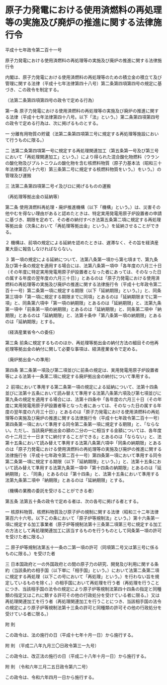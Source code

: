 # 原子力発電における使用済燃料の再処理等の実施及び廃炉の推進に関する法律施行令

平成十七年政令第二百十一号

原子力発電における使用済燃料の再処理等の実施及び廃炉の推進に関する法律施行令

内閣は、原子力発電における使用済燃料の再処理等のための積立金の積立て及び管理に関する法律（平成十七年法律第四十八号）第二条第四項第四号の規定に基づき、この政令を制定する。

（法第二条第四項第四号の政令で定める行為）

第一条 原子力発電における使用済燃料の再処理等の実施及び廃炉の推進に関する法律（平成十七年法律第四十八号。以下「法」という。）第二条第四項第四号の政令で定める行為は、次に掲げるものとする。

一 分離有用物質の貯蔵（法第二条第四項第三号に規定する再処理等施設において行うものに限る。）

二 法第二条第四項第一号に規定する再処理関連加工（第五条第一号及び第三号において「再処理関連加工」という。）により得られた混合酸化物燃料（ウランの酸化物及びプルトニウムの酸化物を含む核燃料物質（原子力基本法（昭和三十年法律第百八十六号）第三条第二号に規定する核燃料物質をいう。）をいう。）の管理及び運搬

三 法第二条第四項第二号イ及びロに掲げるものの運搬

（再処理等拠出金の延納等）

第二条 使用済燃料再処理・廃炉推進機構（以下「機構」という。）は、災害その他やむを得ない理由があると認めたときは、特定実用発電用原子炉設置者の申請に基づき、期限を定めて、その者の納付すべき法第五条第二項に規定する再処理等拠出金（次条において「再処理等拠出金」という。）を延納させることができる。

２ 機構は、前項の規定による延納を認めたときは、遅滞なく、その旨を経済産業大臣に報告しなければならない。

３ 第一項の規定による延納について、法第八条第一項から第七項まで、第九条及び第十条の規定を適用する場合には、法第八条第一項中「各年度の六月三十日（その年度に特定実用発電用原子炉設置者となった者にあっては、そのなった日の属する年度の翌年度の六月三十日）」とあるのは「原子力発電における使用済燃料の再処理等の実施及び廃炉の推進に関する法律施行令（平成十七年政令第二百十一号）第二条第一項に規定する期限（以下「延納期限」という。）」と、同条第三項中「第一項に規定する期限までに同項」とあるのは「延納期限までに第一項」と、同条第六項中「第一項の納期限」とあるのは「延納期限」と、法第九条第一項中「前条第一項の納期限」とあるのは「延納期限」と、同条第二項中「納期限」とあるのは「延納期限」と、法第十条中「第八条第一項の納期限」とあるのは「延納期限」とする。

（経済産業省令への委任）

第三条 前条に規定するもののほか、再処理等拠出金の納付方法の細目その他再処理等拠出金の納付に関して必要な事項は、経済産業省令で定める。

（廃炉拠出金への準用）

第四条 第二条第一項及び第二項並びに前条の規定は、実用発電用原子炉設置者等による法第十一条第二項に規定する廃炉拠出金の納付について準用する。

２ 前項において準用する第二条第一項の規定による延納について、法第十四条並びに法第十五条において読み替えて準用する法第八条第六項及び第七項並びに第九条の規定を適用する場合には、法第十四条中「各年度の六月三十日（その年度に実用発電用原子炉設置者等となった者にあっては、そのなった日の属する年度の翌年度の六月三十日）」とあるのは「原子力発電における使用済燃料の再処理等の実施及び廃炉の推進に関する法律施行令（平成十七年政令第二百十一号）第四条第一項において準用する同令第二条第一項に規定する期限」と、「ならない。ただし、当該廃炉拠出金の額の二分の一に相当する金額については、各年度の十二月三十一日までに納付することができる」とあるのは「ならない」と、法第十五条において読み替えて準用する法第八条第六項中「同条の納期限」とあるのは「原子力発電における使用済燃料の再処理等の実施及び廃炉の推進に関する法律施行令（平成十七年政令第二百十一号）第四条第一項において準用する同令第二条第一項に規定する期限（以下「延納期限」という。）」と、法第十五条において読み替えて準用する法第九条第一項中「第十四条の納期限」とあるのは「延納期限」と、「同条」とあるのは「第十四条」と、法第十五条において準用する法第九条第二項中「納期限」とあるのは「延納期限」とする。

（機構の業務の委託を受けることができる者）

第五条 法第五十条の政令で定める者は、次の各号に掲げる者とする。

一 核原料物質、核燃料物質及び原子炉の規制に関する法律（昭和三十二年法律第百六十六号。以下この条において「原子炉等規制法」という。）第十六条第一項に規定する加工事業者（原子炉等規制法第十三条第二項第三号に規定する加工の方法として再処理関連加工に該当するものを行うものとして同条第一項の許可を受けた者に限る。）

二 原子炉等規制法第五十一条の二第一項の許可（同項第二号又は第三号に係るものに限る。）を受けた者

三 日本国政府と一の外国政府との間の原子力の研究、開発及び利用に関する条約（当該条約の相手国（以下単に「相手国」という。）において法第二条第二項に規定する再処理（以下この号において「再処理」という。）を行わない旨を規定しているものを除く。）の相手国において再処理を行う者（再処理を行うことにつき、当該相手国の法令の規定により原子炉等規制法第四十四条の指定と同種類の指定又はこれに類する許可その他の行政処分を受けている者に限る。）又は再処理関連加工を行う者（再処理関連加工を行うことにつき、当該相手国の法令の規定により原子炉等規制法第十三条の許可と同種類の許可その他の行政処分を受けている者に限る。）

附 則

この政令は、法の施行の日（平成十七年十月一日）から施行する。

附 則 （平成二八年九月三〇日政令第三一九号）

この政令は、改正法の施行の日（平成二十八年十月一日）から施行する。

附 則 （令和六年三月二五日政令第六二号）

この政令は、令和六年四月一日から施行する。
